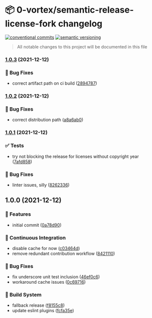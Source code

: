 # 📦 0-vortex/semantic-release-license-fork changelog

[![conventional commits](https://img.shields.io/badge/conventional%20commits-1.0.0-yellow.svg)](https://conventionalcommits.org)
[![semantic versioning](https://img.shields.io/badge/semantic%20versioning-2.0.0-green.svg)](https://semver.org)

> All notable changes to this project will be documented in this file

### [1.0.3](https://github.com/0-vortex/semantic-release-license-fork/compare/v1.0.2...v1.0.3) (2021-12-12)


### 🐛 Bug Fixes

* correct artifact path on ci build ([2894787](https://github.com/0-vortex/semantic-release-license-fork/commit/2894787b8c964a05effeaa7d714bc0fa9f426885))

### [1.0.2](https://github.com/0-vortex/semantic-release-license-fork/compare/v1.0.1...v1.0.2) (2021-12-12)


### 🐛 Bug Fixes

* correct distribution path ([a8a6ab0](https://github.com/0-vortex/semantic-release-license-fork/commit/a8a6ab09dc91a0f310fd33bfb848c13e113b6844))

### [1.0.1](https://github.com/0-vortex/semantic-release-license-fork/compare/v1.0.0...v1.0.1) (2021-12-12)


### ✅ Tests

* try not blocking the release for licenses without copyright year ([7afd858](https://github.com/0-vortex/semantic-release-license-fork/commit/7afd858607a7a86fdb3e22a05c6a673c7a296401))


### 🐛 Bug Fixes

* linter issues, silly ([8262336](https://github.com/0-vortex/semantic-release-license-fork/commit/8262336acf3b0bdb23079f2edbfeea772355ca30))

## 1.0.0 (2021-12-12)


### 🍕 Features

* initial commit ([0a78d90](https://github.com/0-vortex/semantic-release-license-fork/commit/0a78d909905c89e096bd756985c56a3890024d94))


### 🔁 Continuous Integration

* disable cache for now ([c03464d](https://github.com/0-vortex/semantic-release-license-fork/commit/c03464d1f5ef3447c62676e55835c71f5b3e31e7))
* remove redundant contribution workflow ([8421110](https://github.com/0-vortex/semantic-release-license-fork/commit/842111015aa17e09f0f8e3104fdefeb5dcb3bcc2))


### 🐛 Bug Fixes

* fix underscore unit test inclusion ([46ef0c6](https://github.com/0-vortex/semantic-release-license-fork/commit/46ef0c64e9b5dacc490ea531af1d662ea60f1e20))
* workaround cache issues ([0c69716](https://github.com/0-vortex/semantic-release-license-fork/commit/0c69716ffb545bf811653c3281dc4756569e8b84))


### 🤖 Build System

* fallback release ([f8155c8](https://github.com/0-vortex/semantic-release-license-fork/commit/f8155c84276695e72f30f01344addf01ad2376fe))
* update eslint plugins ([fcfa35e](https://github.com/0-vortex/semantic-release-license-fork/commit/fcfa35e55889c95104d12efd9ac87a2790fb51bb))
